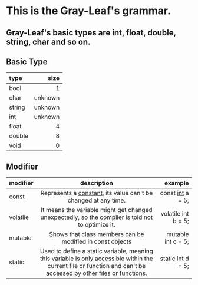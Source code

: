 # This is the Gray-Leaf's grammar.
## Gray-Leaf's basic types are int, float, double, string, char and so on.
## __Basic Type__
| type | size |
| :--- | ---: |
| bool | 1 |
| char | unknown |
| string | unknown |
| int | unknown |
| float | 4 |
| double | 8 |
| void | 0 |

## __Modifier__
| modifier | description | example |
| :--- | :---: | ---: |
| const | Represents a [constant](../Grammar/constant.md), its value can't be changed at any time. | const [int](#basic-type) a = 5; |
| volatile | It means the variable might get changed unexpectedly, so the compiler is told not to optimize it. | volatile int b = 5; |
| mutable | Shows that class members can be modified in const objects | mutable int c = 5; |
| static | Used to define a static variable, meaning this variable is only accessible within the current file or function and can't be accessed by other files or functions. | static int d = 5; |